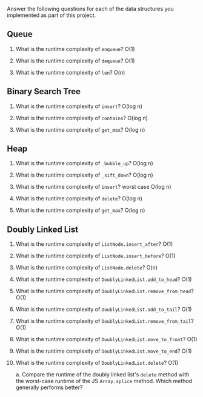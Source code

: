 Answer the following questions for each of the data structures you implemented as part of this project.

## Queue

1. What is the runtime complexity of `enqueue`?
O(1)

2. What is the runtime complexity of `dequeue`?
O(1)

3. What is the runtime complexity of `len`?
O(n)

## Binary Search Tree

1. What is the runtime complexity of `insert`? 
O(log n)

2. What is the runtime complexity of `contains`? 
O(log n)

3. What is the runtime complexity of `get_max`? 
O(log n)

## Heap

1. What is the runtime complexity of `_bubble_up`? 
O(log n)

2. What is the runtime complexity of `_sift_down`? 
O(log n)

3. What is the runtime complexity of `insert`?
worst case O(log n) 

4. What is the runtime complexity of `delete`?
O(log n)

5. What is the runtime complexity of `get_max`?
O(log n)

## Doubly Linked List

1. What is the runtime complexity of `ListNode.insert_after`?
O(1)

2. What is the runtime complexity of `ListNode.insert_before`?
O(1)

3. What is the runtime complexity of `ListNode.delete`?
O(n)

4. What is the runtime complexity of `DoublyLinkedList.add_to_head`?
O(1)

5. What is the runtime complexity of `DoublyLinkedList.remove_from_head`?
O(1)

6. What is the runtime complexity of `DoublyLinkedList.add_to_tail`?
O(1)

7. What is the runtime complexity of `DoublyLinkedList.remove_from_tail`?
O(1)

8. What is the runtime complexity of `DoublyLinkedList.move_to_front`?
O(1)

9. What is the runtime complexity of `DoublyLinkedList.move_to_end`?
O(1)

10. What is the runtime complexity of `DoublyLinkedList.delete`?
O(1)

    a. Compare the runtime of the doubly linked list's `delete` method with the worst-case runtime of the JS `Array.splice` method. Which method generally performs better?